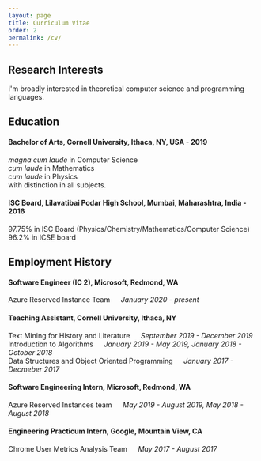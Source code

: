 ```yaml
---
layout: page
title: Curriculum Vitae
order: 2
permalink: /cv/
---
```


## Research Interests
I'm broadly interested in theoretical computer science and programming languages.

## Education

#### Bachelor of Arts, Cornell University, Ithaca, NY, USA - 2019
*magna cum laude* in Computer Science <br>
*cum laude* in Mathematics <br>
*cum laude* in Physics <br>
with distinction in all subjects. <br>

#### ISC Board, Lilavatibai Podar High School, Mumbai, Maharashtra, India - 2016
97.75% in ISC Board (Physics/Chemistry/Mathematics/Computer Science) <br>
96.2% in ICSE board <br>

## Employment History

#### Software Engineer (IC 2), Microsoft, Redmond, WA
Azure Reserved Instance Team &emsp; *January 2020 - present* <br>

#### Teaching Assistant, Cornell University, Ithaca, NY
Text Mining for History and Literature &emsp; *September 2019 - December 2019* <br>
Introduction to Algorithms &emsp; *January 2019 - May 2019, January 2018 - October 2018* <br>
Data Structures and Object Oriented Programming &emsp; *January 2017 - Decmeber 2017* <br>

#### Software Engineering Intern, Microsoft, Redmond, WA
Azure Reserved Instances team &emsp; *May 2019 - August 2019, May 2018 - August 2018* <br>

#### Engineering Practicum Intern, Google, Mountain View, CA
Chrome User Metrics Analysis Team &emsp; *May 2017 - August 2017* <br>